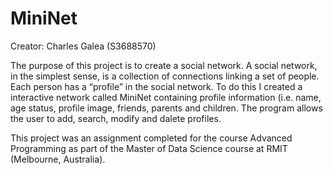 # MiniNet
Creator: Charles Galea (S3688570)

The purpose of this project is to create a social network. A social network, in the simplest sense, is
a collection of connections linking a set of people. Each person has a “profile” in the social
network. To do this I created a interactive network called MiniNet containing profile information (i.e. name, age status, profile image, 
friends, parents and children. The program allows the user to add, search, modify and dalete profiles.

This project was an assignment completed for the course Advanced Programming as part of the Master of Data Science course at 
RMIT (Melbourne, Australia).
